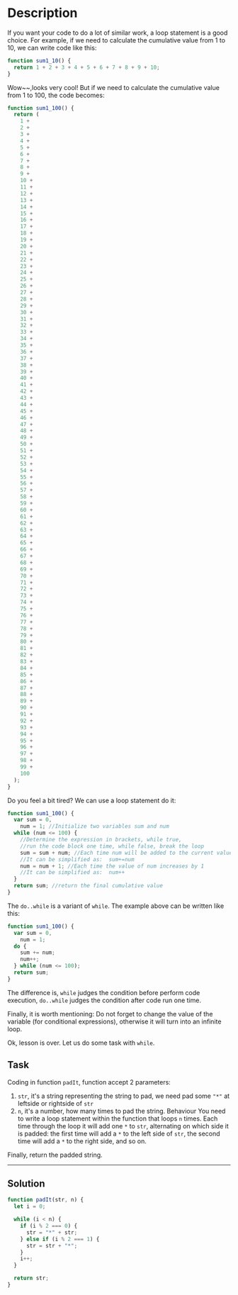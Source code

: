 # Description

If you want your code to do a lot of similar work, a loop statement is a good choice. For example, if we need to calculate the cumulative value from 1 to 10, we can write code like this:

```js
function sum1_10() {
  return 1 + 2 + 3 + 4 + 5 + 6 + 7 + 8 + 9 + 10;
}
```

Wow~~,looks very cool! But if we need to calculate the cumulative value from 1 to 100, the code becomes:

```js
function sum1_100() {
  return (
    1 +
    2 +
    3 +
    4 +
    5 +
    6 +
    7 +
    8 +
    9 +
    10 +
    11 +
    12 +
    13 +
    14 +
    15 +
    16 +
    17 +
    18 +
    19 +
    20 +
    21 +
    22 +
    23 +
    24 +
    25 +
    26 +
    27 +
    28 +
    29 +
    30 +
    31 +
    32 +
    33 +
    34 +
    35 +
    36 +
    37 +
    38 +
    39 +
    40 +
    41 +
    42 +
    43 +
    44 +
    45 +
    46 +
    47 +
    48 +
    49 +
    50 +
    51 +
    52 +
    53 +
    54 +
    55 +
    56 +
    57 +
    58 +
    59 +
    60 +
    61 +
    62 +
    63 +
    64 +
    65 +
    66 +
    67 +
    68 +
    69 +
    70 +
    71 +
    72 +
    73 +
    74 +
    75 +
    76 +
    77 +
    78 +
    79 +
    80 +
    81 +
    82 +
    83 +
    84 +
    85 +
    86 +
    87 +
    88 +
    89 +
    90 +
    91 +
    92 +
    93 +
    94 +
    95 +
    96 +
    97 +
    98 +
    99 +
    100
  );
}
```

Do you feel a bit tired? We can use a loop statement do it:

```js
function sum1_100() {
  var sum = 0,
    num = 1; //Initialize two variables sum and num
  while (num <= 100) {
    //Determine the expression in brackets, while true,
    //run the code block one time, while false, break the loop
    sum = sum + num; //Each time num will be added to the current value of sum
    //It can be simplified as:  sum+=num
    num = num + 1; //Each time the value of num increases by 1
    //It can be simplified as:  num++
  }
  return sum; //return the final cumulative value
}
```

The `do..while` is a variant of `while`. The example above can be written like this:

```js
function sum1_100() {
  var sum = 0,
    num = 1;
  do {
    sum += num;
    num++;
  } while (num <= 100);
  return sum;
}
```

The difference is, `while` judges the condition before perform code execution, `do..while` judges the condition after code run one time.

Finally, it is worth mentioning: Do not forget to change the value of the variable (for conditional expressions), otherwise it will turn into an infinite loop.

Ok, lesson is over. Let us do some task with `while`.

## Task

Coding in function `padIt`, function accept 2 parameters:

1. `str`, it's a string representing the string to pad, we need pad some `"*"` at leftside or rightside of `str`
2. `n`, it's a number, how many times to pad the string.
   Behaviour
   You need to write a loop statement within the function that loops `n` times. Each time through the loop it will add one `*` to `str`, alternating on which side it is padded: the first time will add a `*` to the left side of `str`, the second time will add a `*` to the right side, and so on.

Finally, return the padded string.

---

## Solution

```js
function padIt(str, n) {
  let i = 0;

  while (i < n) {
    if (i % 2 === 0) {
      str = "*" + str;
    } else if (i % 2 === 1) {
      str = str + "*";
    }
    i++;
  }

  return str;
}
```
